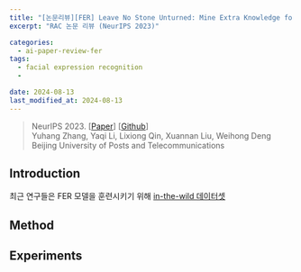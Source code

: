 ```yaml
---
title: "[논문리뷰][FER] Leave No Stone Unturned: Mine Extra Knowledge for Imbalanced Facial Expression Recognition"
excerpt: "RAC 논문 리뷰 (NeurIPS 2023)"

categories:
  - ai-paper-review-fer
tags:
  - facial expression recognition
  - 

date: 2024-08-13
last_modified_at: 2024-08-13
---
```


> NeurIPS 2023. [[Paper](https://proceedings.neurips.cc/paper_files/paper/2023/file/2e6744370a8616c90d1e3b7a41993b7c-Paper-Conference.pdf)] [[Github](https://github.com/zyh-uaiaaaa/Mine-Extra-Knowledge)]  
> Yuhang Zhang, Yaqi Li, Lixiong Qin, Xuannan Liu, Weihong Deng
> Beijing University of Posts and Telecommunications

## Introduction
최근 연구들은 FER 모델을 훈련시키기 위해 [in-the-wild 데이터셋](https://stevenhskim.github.io/ai-cv/cv_facial_dataset/)

## Method

## Experiments